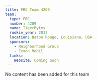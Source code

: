 ```yaml
---
title: FRC Team 4209
team:
  type: FRC
  number: 4209
  name: TigerBytes
  rookie_year: 2012
  location: Baton Rouge, Louisiana, USA
  sponsors:
    - Neighborhood Group
    - Exxon Mobil
  links:
    Website: Coming Soon
---
```

No content has been added for this team